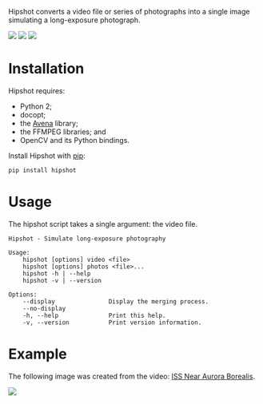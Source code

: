 Hipshot converts a video file or series of photographs into
a single image simulating a long-exposure photograph.

[![](https://travis-ci.org/eliteraspberries/hipshot.svg)][build-status]
[![](https://img.shields.io/pypi/v/Hipshot.svg)][pypi]
![](https://img.shields.io/github/license/eliteraspberries/hipshot.svg)


Installation
============

Hipshot requires:

  - Python 2;
  - docopt;
  - the [Avena][] library;
  - the FFMPEG libraries; and
  - OpenCV and its Python bindings.

Install Hipshot with [pip][]:

    pip install hipshot


Usage
=====

The hipshot script takes a single argument: the video file.

    Hipshot - Simulate long-exposure photography

    Usage:
        hipshot [options] video <file>
        hipshot [options] photos <file>...
        hipshot -h | --help
        hipshot -v | --version

    Options:
        --display               Display the merging process.
        --no-display
        -h, --help              Print this help.
        -v, --version           Print version information.


Example
=======

The following image was created from the video:
[ISS Near Aurora Borealis][iss-video].

![][iss-image]

[Avena]: https://pypi.python.org/pypi/Avena
[pip]: https://pip.pypa.io/en/stable/
[iss-image]: http://www.eliteraspberries.com/images/iss-borealis.png
[iss-video]: <http://www.youtube.com/watch?v=uYBYIhH4nsg>
[build-status]: https://travis-ci.org/eliteraspberries/hipshot
[pypi]: https://pypi.python.org/pypi/Hipshot
